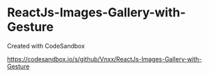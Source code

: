 # ReactJs-Images-Gallery-with-Gesture
Created with CodeSandbox

https://codesandbox.io/s/github/Vnxx/ReactJs-Images-Gallery-with-Gesture
